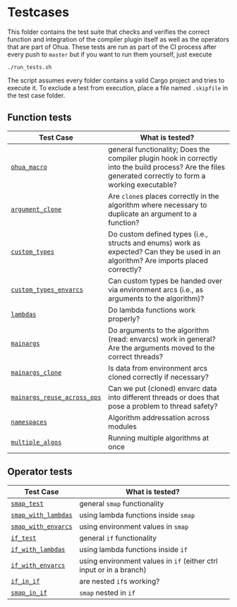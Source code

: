 # Testcases

This folder contains the test suite that checks and verifies the correct function and integration of the compiler plugin itself as well as the operators that are part of Ohua.
These tests are run as part of the CI process after every push to `master` but if you want to run them yourself, just execute

```
./run_tests.sh
```

The script assumes every folder contains a valid Cargo project and tries to execute it. To exclude a test from execution, place a file named `.skipfile` in the test case folder.

## Function tests

| Test Case                                                 | What is tested?                                                                                                                                           |
| ---------                                                 | ---------------                                                                                                                                           |
| [`ohua_macro`](ohua_macro/)                               | general functionality; Does the compiler plugin hook in correctly into the build process? Are the files generated correctly to form a working executable? |
| [`argument_clone`](argument_clone/)                       | Are `clone`s places correctly in the algorithm where necessary to duplicate an argument to a function?                                                    |
| [`custom_types`](custom_types/)                           | Do custom defined types (i.e., structs and enums) work as expected? Can they be used in an algorithm? Are imports placed correctly?                       |
| [`custom_types_envarcs`](custom_types_envarcs/)           | Can custom types be handed over via environment arcs (i.e., as arguments to the algorithm)?                                                               |
| [`lambdas`](lambdas/)                                     | Do lambda functions work properly?                                                                                                                        |
| [`mainargs`](mainargs/)                                   | Do arguments to the algorithm (read: envarcs) work in general? Are the arguments moved to the correct threads?                                            |
| [`mainargs_clone`](mainargs_clone/)                       | Is data from environment arcs cloned correctly if necessary?                                                                                              |
| [`mainargs_reuse_across_ops`](mainargs_reuse_across_ops/) | Can we put (cloned) envarc data into different threads or does that pose a problem to thread safety?                                                      |
| [`namespaces`](namespaces/)                               | Algorithm addressation across modules                                                                                                                     |
| [`multiple_algos`](multiple_algos/)                       | Running multiple algorithms at once                                                                                                                       |

## Operator tests

| Test Case                                 | What is tested?                                                     |
| ---------                                 | ---------------                                                     |
| [`smap_test`](smap_test/)                 | general `smap` functionality                                        |
| [`smap_with_lambdas`](smap_with_lambdas/) | using lambda functions inside `smap`                                |
| [`smap_with_envarcs`](smap_with_envarcs/) | using environment values in `smap`                                  |
| [`if_test`](if_test/)                     | general `if` functionality                                          |
| [`if_with_lambdas`](if_with_lambdas/)     | using lambda functions inside `if`                                  |
| [`if_with_envarcs`](if_with_envarcs/)     | using environment values in `if` (either ctrl input or in a branch) |
| [`if_in_if`](if_in_if/)                   | are nested `if`s working?                                           |
| [`smap_in_if`](smap_in_if/)               | `smap` nested in `if`                                               |
